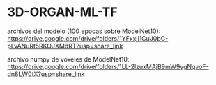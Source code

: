 # 3D-ORGAN-ML-TF

archivos del modelo (100 epocas sobre ModelNet10): https://drive.google.com/drive/folders/1YFxxjj1CuJ0bG-pLvANuRt5RKOJXMdRT?usp=share_link 

archivo numpy de voxeles de ModelNet10: https://drive.google.com/drive/folders/1LL-2lzuxMAjB9mW9ygNgvoF-dn8LW0tX?usp=share_link
